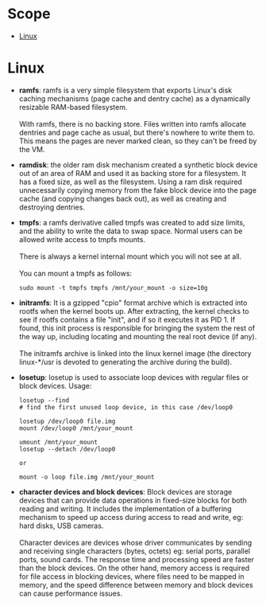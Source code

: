 # Scope

- [Linux](#linux)

# Linux

- **ramfs**: ramfs is a very simple filesystem that exports Linux's disk caching mechanisms (page cache and dentry cache) as a dynamically resizable RAM-based filesystem. \
\
With ramfs, there is no backing store. Files written into ramfs allocate dentries and page cache as usual, but there's nowhere to write them to. This means the pages are never marked clean, so they can't be freed by the VM.

- **ramdisk**: the older ram disk mechanism created a synthetic block device out of an area of RAM and used it as backing store for a filesystem. It has a fixed size, as well as the filesystem. Using a ram disk required unnecessarily copying memory from the fake block device into the page cache (and copying changes back out), as well as creating and destroying dentries.

- **tmpfs**: a ramfs derivative called tmpfs was created to add size limits, and the ability to write the data to swap space. Normal users can be allowed write access to tmpfs mounts. \
\
There is always a kernel internal mount which you will not see at all. \
\
You can mount a tmpfs as follows: 
    ``` 
    sudo mount -t tmpfs tmpfs /mnt/your_mount -o size=10g
    ```

- **initramfs**: It is a gzipped "cpio" format archive which is extracted into rootfs when the kernel boots up. After extracting, the kernel checks to see if rootfs contains a file "init", and if so it executes it as PID 1. If found, this init process is responsible for bringing the system the rest of the way up, including locating and mounting the real root device (if any). \
\
The initramfs archive is linked into the linux kernel image (the directory linux-*/usr is devoted to generating the archive during the build).

- **losetup**: losetup is used to associate loop devices with regular files or block devices. Usage:
    ```
    losetup --find 
    # find the first unused loop device, in this case /dev/loop0

    losetup /dev/loop0 file.img
    mount /dev/loop0 /mnt/your_mount

    umount /mnt/your_mount
    losetup --detach /dev/loop0

    or

    mount -o loop file.img /mnt/your_mount
    ```

- **character devices and block devices**: Block devices are storage devices that can provide data operations in fixed-size blocks for both reading and writing. It includes the implementation of a buffering mechanism to speed up access during access to read and write, eg: hard disks, USB cameras. \
\
Character devices are devices whose driver communicates by sending and receiving single characters (bytes, octets) eg: serial ports, parallel ports, sound cards. The response time and processing speed are faster than the block devices. On the other hand, memory access is required for file access in blocking devices, where files need to be mapped in memory, and the speed difference between memory and block devices can cause performance issues.
